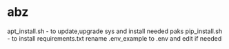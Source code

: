 # abz
apt_install.sh - to update,upgrade sys and install needed paks
pip_install.sh - to install requirements.txt
rename .env_example to .env and edit if needed